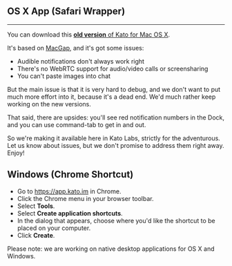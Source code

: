 ## OS X App (Safari Wrapper)
***

You can download this [**old version** of Kato for Mac OS X](http://labs.kato.im/Kato.pkg).

It's based on [MacGap](https://github.com/MacGapProject/MacGap1), and it's got some issues:

- Audible notifications don't always work right
- There's no WebRTC support for audio/video calls or screensharing
- You can't paste images into chat
<!-- - You can't use [Kato Roll](cheatsheet#kato-roll) -->

But the main issue is that it is very hard to debug, and we don't want to put much more effort into it, because it's a dead end. We'd much rather keep working on the new versions.

That said, there are upsides: you'll see red notification numbers in the Dock, and you can use command-tab to get in and out.

So we're making it available here in Kato Labs, strictly for the adventurous. Let us know about issues, but we don't promise to address them right away. Enjoy!

## Windows (Chrome Shortcut)

 - Go to https://app.kato.im in Chrome.
 - Click the Chrome menu in your browser toolbar.
 - Select **Tools**.
 - Select **Create application shortcuts**.
 - In the dialog that appears, choose where you'd like the shortcut to be placed on your computer.
 - Click **Create**.

Please note: we are working on native desktop applications for OS X and Windows.
